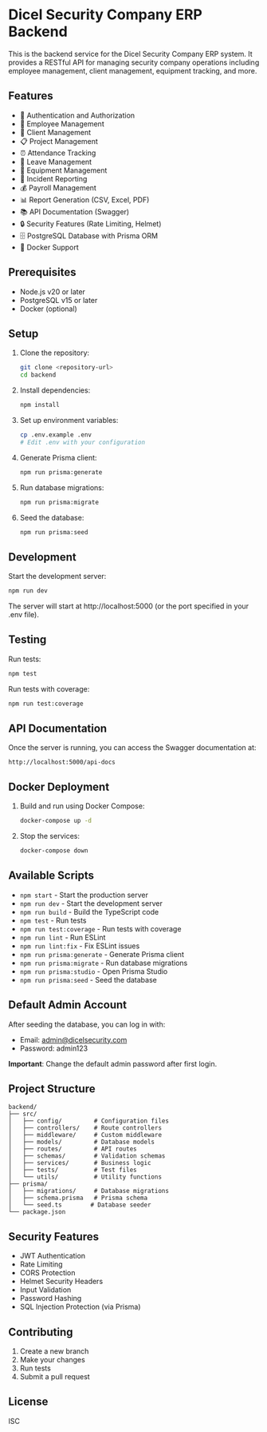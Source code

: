 # Dicel Security Company ERP Backend

This is the backend service for the Dicel Security Company ERP system. It provides a RESTful API for managing security company operations including employee management, client management, equipment tracking, and more.

## Features

- 🔐 Authentication and Authorization
- 👥 Employee Management
- 🏢 Client Management
- 📋 Project Management
- ⏰ Attendance Tracking
- 📅 Leave Management
- 🔧 Equipment Management
- 📝 Incident Reporting
- 💰 Payroll Management
- 📊 Report Generation (CSV, Excel, PDF)
- 📚 API Documentation (Swagger)
- 🔒 Security Features (Rate Limiting, Helmet)
- 🗄️ PostgreSQL Database with Prisma ORM
- 🐳 Docker Support

## Prerequisites

- Node.js v20 or later
- PostgreSQL v15 or later
- Docker (optional)

## Setup

1. Clone the repository:
   ```bash
   git clone <repository-url>
   cd backend
   ```

2. Install dependencies:
   ```bash
   npm install
   ```

3. Set up environment variables:
   ```bash
   cp .env.example .env
   # Edit .env with your configuration
   ```

4. Generate Prisma client:
   ```bash
   npm run prisma:generate
   ```

5. Run database migrations:
   ```bash
   npm run prisma:migrate
   ```

6. Seed the database:
   ```bash
   npm run prisma:seed
   ```

## Development

Start the development server:
```bash
npm run dev
```

The server will start at http://localhost:5000 (or the port specified in your .env file).

## Testing

Run tests:
```bash
npm test
```

Run tests with coverage:
```bash
npm run test:coverage
```

## API Documentation

Once the server is running, you can access the Swagger documentation at:
```
http://localhost:5000/api-docs
```

## Docker Deployment

1. Build and run using Docker Compose:
   ```bash
   docker-compose up -d
   ```

2. Stop the services:
   ```bash
   docker-compose down
   ```

## Available Scripts

- `npm start` - Start the production server
- `npm run dev` - Start the development server
- `npm run build` - Build the TypeScript code
- `npm test` - Run tests
- `npm run test:coverage` - Run tests with coverage
- `npm run lint` - Run ESLint
- `npm run lint:fix` - Fix ESLint issues
- `npm run prisma:generate` - Generate Prisma client
- `npm run prisma:migrate` - Run database migrations
- `npm run prisma:studio` - Open Prisma Studio
- `npm run prisma:seed` - Seed the database

## Default Admin Account

After seeding the database, you can log in with:
- Email: admin@dicelsecurity.com
- Password: admin123

**Important**: Change the default admin password after first login.

## Project Structure

```
backend/
├── src/
│   ├── config/         # Configuration files
│   ├── controllers/    # Route controllers
│   ├── middleware/     # Custom middleware
│   ├── models/         # Database models
│   ├── routes/         # API routes
│   ├── schemas/        # Validation schemas
│   ├── services/       # Business logic
│   ├── tests/          # Test files
│   └── utils/          # Utility functions
├── prisma/
│   ├── migrations/     # Database migrations
│   ├── schema.prisma   # Prisma schema
│   └── seed.ts        # Database seeder
└── package.json
```

## Security Features

- JWT Authentication
- Rate Limiting
- CORS Protection
- Helmet Security Headers
- Input Validation
- Password Hashing
- SQL Injection Protection (via Prisma)

## Contributing

1. Create a new branch
2. Make your changes
3. Run tests
4. Submit a pull request

## License

ISC 